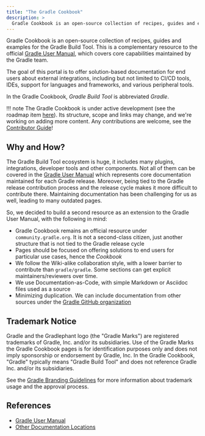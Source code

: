 ```yaml
---
title: "The Gradle Cookbook"
description: >
  Gradle Cookbook is an open-source collection of recipes, guides and examples for the Gradle Build Tool.
---
```


Gradle Cookbook is an open-source collection of recipes, guides and examples for the Gradle Build Tool.
This is a complementary resource to the official [Gradle User Manual](https://docs.gradle.org/current/userguide/userguide.html),
which covers core capabilities maintained by the Gradle team.

The goal of this portal is to offer solution-based documentation for end users about external integrations,
including but not limited to 
CI/CD tools, IDEs,
support for languages and frameworks,
and various peripheral tools.

In the Gradle Cookbook, _Gradle Build Tool_ is abbreviated _Gradle_.

!!! note
    The Gradle Cookbook is under active development (see the roadmap item [here](https://github.com/gradle/community/issues/42)).
    Its structure, scope and links may change, and we're working on adding more content.
    Any contributions are welcome, see the [Contributor Guide](./CONTRIBUTING.md)!

## Why and How?

The Gradle Build Tool ecosystem is huge, it includes many plugins, integrations, developer tools and other components.
Not all of them can be covered in the [Gradle User Manual](https://docs.gradle.org/current/userguide/userguide.html)
which represents core documentation maintained for each Gradle release.
Moreover, being tied to the Gradle release contribution process and the release cycle makes it more difficult to contribute there.
Maintaining documentation has been challenging for us as well,
leading to many outdated pages.

So, we decided to build a second resource as an extension to the Gradle User Manual,
with the following in mind:

- Gradle Cookbook remains an official resource under `community.gradle.org`.
  It is not a second-class citizen, just another structure that is not tied to the Gradle release cycle
- Pages should be focused on offering solutions to end users for particular use cases,
  hence the _Cookbook_
- We follow the Wiki-alike collaboration style,
  with a lower barrier to contribute than `gradle/gradle`.
  Some sections can get explicit maintainers/reviewers over time.
- We use Documentation-as-Code, with simple Markdown or Asciidoc files used as a source
- Minimizing duplication.
  We can include documentation from other sources under the [Gradle GitHub organization](https://github.com/gradle/)

## Trademark Notice

Gradle and the Gradlephant logo (the "Gradle Marks") are registered trademarks of Gradle, Inc. and/or its subsidiaries.
Use of the Gradle Marks the Gradle Cookbook pages is for identification purposes only and does not imply sponsorship or endorsement by Gradle, Inc.
In the Gradle Cookbook, "Gradle" typically means "Gradle Build Tool" and does not reference Gradle Inc. and/or its subsidiaries.

See the [Gradle Branding Guidelines](https://gradle.com/brand/) for more information about
trademark usage and the approval process.

## References

- [Gradle User Manual](https://docs.gradle.org/current/userguide/userguide.html)
- [Other Documentation Locations](https://community.gradle.org/contributing/documentation)